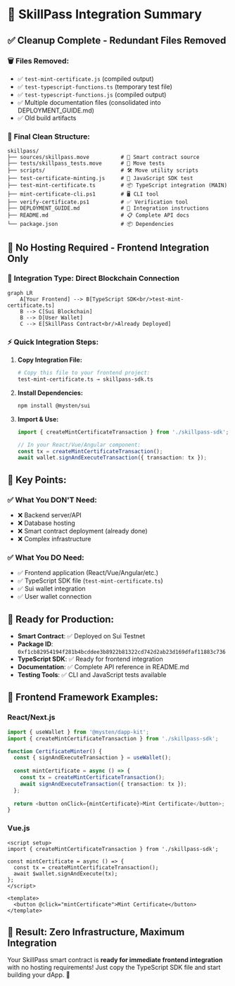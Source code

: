 # 🎯 SkillPass Integration Summary

## ✅ Cleanup Complete - Redundant Files Removed

### 🗑️ **Files Removed:**
- ✅ `test-mint-certificate.js` (compiled output)
- ✅ `test-typescript-functions.ts` (temporary test file)  
- ✅ `test-typescript-functions.js` (compiled output)
- ✅ Multiple documentation files (consolidated into DEPLOYMENT_GUIDE.md)
- ✅ Old build artifacts

### 📁 **Final Clean Structure:**
```
skillpass/
├── sources/skillpass.move          # 🔗 Smart contract source
├── tests/skillpass_tests.move      # 🧪 Move tests
├── scripts/                        # 🛠️ Move utility scripts
├── test-certificate-minting.js     # 🧪 JavaScript SDK test
├── test-mint-certificate.ts        # 📦 TypeScript integration (MAIN)
├── mint-certificate-cli.ps1        # 🖥️ CLI tool
├── verify-certificate.ps1          # ✅ Verification tool
├── DEPLOYMENT_GUIDE.md             # 📖 Integration instructions
├── README.md                       # 📋 Complete API docs
└── package.json                    # 📦 Dependencies
```

## 🚀 **No Hosting Required - Frontend Integration Only**

### 🎯 **Integration Type: Direct Blockchain Connection**

```mermaid
graph LR
    A[Your Frontend] --> B[TypeScript SDK<br/>test-mint-certificate.ts]
    B --> C[Sui Blockchain]
    B --> D[User Wallet]
    C --> E[SkillPass Contract<br/>Already Deployed]
```

### ⚡ **Quick Integration Steps:**

1. **Copy Integration File:**
   ```bash
   # Copy this file to your frontend project:
   test-mint-certificate.ts → skillpass-sdk.ts
   ```

2. **Install Dependencies:**
   ```bash
   npm install @mysten/sui
   ```

3. **Import & Use:**
   ```typescript
   import { createMintCertificateTransaction } from './skillpass-sdk';
   
   // In your React/Vue/Angular component:
   const tx = createMintCertificateTransaction();
   await wallet.signAndExecuteTransaction({ transaction: tx });
   ```

## 🔑 **Key Points:**

### ✅ **What You DON'T Need:**
- ❌ Backend server/API
- ❌ Database hosting  
- ❌ Smart contract deployment (already done)
- ❌ Complex infrastructure

### ✅ **What You DO Need:**
- ✅ Frontend application (React/Vue/Angular/etc.)
- ✅ TypeScript SDK file (`test-mint-certificate.ts`)
- ✅ Sui wallet integration
- ✅ User wallet connection

## 🎯 **Ready for Production:**

- **Smart Contract**: ✅ Deployed on Sui Testnet
- **Package ID**: `0xf1cb82954194f281b4bcddee3b8922b81322cd742d2ab23d169dfaf11883c736`
- **TypeScript SDK**: ✅ Ready for frontend integration
- **Documentation**: ✅ Complete API reference in README.md
- **Testing Tools**: ✅ CLI and JavaScript tests available

## 📱 **Frontend Framework Examples:**

### React/Next.js
```typescript
import { useWallet } from '@mysten/dapp-kit';
import { createMintCertificateTransaction } from './skillpass-sdk';

function CertificateMinter() {
  const { signAndExecuteTransaction } = useWallet();
  
  const mintCertificate = async () => {
    const tx = createMintCertificateTransaction();
    await signAndExecuteTransaction({ transaction: tx });
  };
  
  return <button onClick={mintCertificate}>Mint Certificate</button>;
}
```

### Vue.js
```vue
<script setup>
import { createMintCertificateTransaction } from './skillpass-sdk';

const mintCertificate = async () => {
  const tx = createMintCertificateTransaction();
  await $wallet.signAndExecute(tx);
};
</script>

<template>
  <button @click="mintCertificate">Mint Certificate</button>
</template>
```

## 🎉 **Result: Zero Infrastructure, Maximum Integration**

Your SkillPass smart contract is **ready for immediate frontend integration** with no hosting requirements! Just copy the TypeScript SDK file and start building your dApp. 🚀
